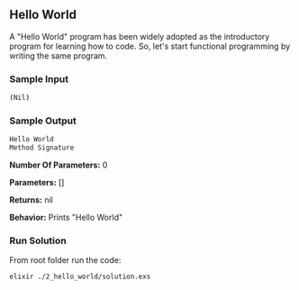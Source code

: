 ## Hello World

A "Hello World" program has been widely adopted as the introductory program for learning how to code. So, let's start functional programming by writing the same program.


### Sample Input

```bash
(Nil)
```

### Sample Output

```bash
Hello World
Method Signature
```

**Number Of Parameters:** 0

**Parameters:** []

**Returns:** nil

**Behavior:** Prints "Hello World"

### Run Solution
From root folder run the code:

```bash
elixir ./2_hello_world/solution.exs
```
